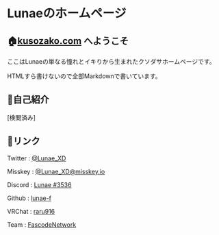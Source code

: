# Lunaeのホームページ
## 🏠[kusozako.com](https://kusozako.com/) へようこそ
ここはLunaeの単なる憧れとイキりから生まれたクソダサホームページです。

HTMLすら書けないので全部Markdownで書いています。
## 👤自己紹介
[検閲済み]
## 🔗リンク
Twitter : [@Lunae_XD](https://twitter.com/Lunae_XD)

Misskey : [@Lunae_XD@misskey.io](https://misskey.io/@Lunae_XD)

Discord : [Lunae #3536](discordapp.com/users/452071943613710336)

Github : [lunae-f](https://github.com/lunae-f)

VRChat : [raru916](https://vrchat.com/home/user/usr_00c1fde6-07f2-4acb-a201-b23718088d78)

Team : [FascodeNetwork](https://fascode.net)
